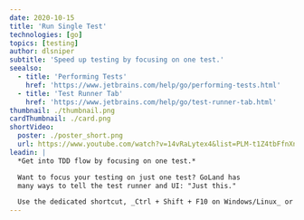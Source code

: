 ```yaml
---
date: 2020-10-15
title: 'Run Single Test'
technologies: [go]
topics: [testing]
author: dlsniper
subtitle: 'Speed up testing by focusing on one test.'
seealso:
  - title: 'Performing Tests'
    href: 'https://www.jetbrains.com/help/go/performing-tests.html'
  - title: 'Test Runner Tab'
    href: 'https://www.jetbrains.com/help/go/test-runner-tab.html'
thumbnail: ./thumbnail.png
cardThumbnail: ./card.png
shortVideo:
  poster: ./poster_short.png
  url: https://www.youtube.com/watch?v=14vRaLytex4&list=PLM-t1Z4tbFfnXnghmtk6WVz10_pivOw25&index=28&t=0s
leadin: |
  *Get into TDD flow by focusing on one test.*

  Want to focus your testing on just one test? GoLand has
  many ways to tell the test runner and UI: "Just this."

  Use the dedicated shortcut, _Ctrl + Shift + F10 on Windows/Linux_ or _^ + ⇧ + R on macOS_, to launch the test.
---
```

